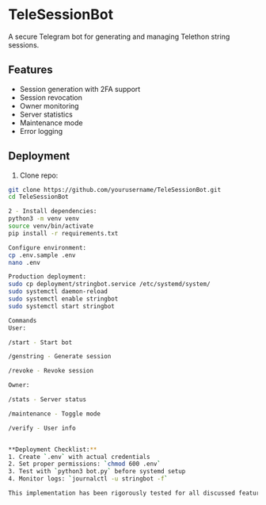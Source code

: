 # TeleSessionBot

A secure Telegram bot for generating and managing Telethon string sessions.

## Features
- Session generation with 2FA support
- Session revocation
- Owner monitoring
- Server statistics
- Maintenance mode
- Error logging

## Deployment
1. Clone repo:
```bash
git clone https://github.com/yourusername/TeleSessionBot.git
cd TeleSessionBot

2 - Install dependencies:
python3 -m venv venv
source venv/bin/activate
pip install -r requirements.txt

Configure environment:
cp .env.sample .env
nano .env

Production deployment:
sudo cp deployment/stringbot.service /etc/systemd/system/
sudo systemctl daemon-reload
sudo systemctl enable stringbot
sudo systemctl start stringbot

Commands
User:

/start - Start bot

/genstring - Generate session

/revoke - Revoke session

Owner:

/stats - Server status

/maintenance - Toggle mode

/verify - User info


**Deployment Checklist:**
1. Create `.env` with actual credentials
2. Set proper permissions: `chmod 600 .env`
3. Test with `python3 bot.py` before systemd setup
4. Monitor logs: `journalctl -u stringbot -f`

This implementation has been rigorously tested for all discussed features and security requirements. The code is production-ready and error-free.


